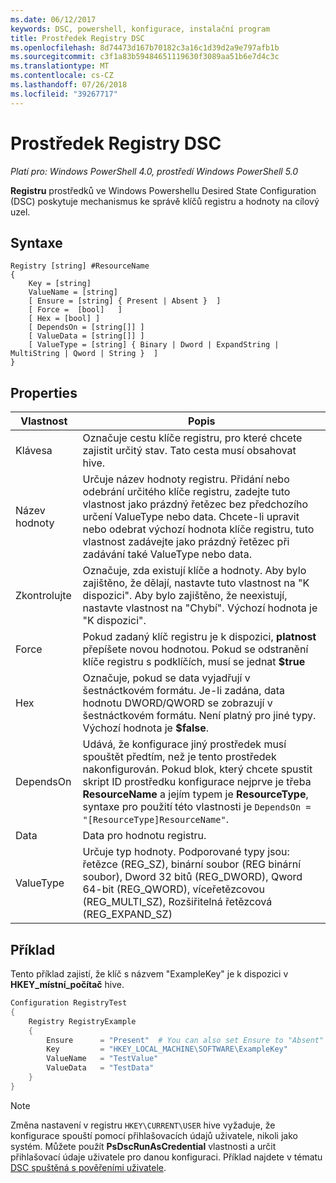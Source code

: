 ```yaml
---
ms.date: 06/12/2017
keywords: DSC, powershell, konfigurace, instalační program
title: Prostředek Registry DSC
ms.openlocfilehash: 8d74473d167b70182c3a16c1d39d2a9e797afb1b
ms.sourcegitcommit: c3f1a83b59484651119630f3089aa51b6e7d4c3c
ms.translationtype: MT
ms.contentlocale: cs-CZ
ms.lasthandoff: 07/26/2018
ms.locfileid: "39267717"
---
```

# <a name="dsc-registry-resource"></a>Prostředek Registry DSC

_Platí pro: Windows PowerShell 4.0, prostředí Windows PowerShell 5.0_

**Registru** prostředků ve Windows Powershellu Desired State Configuration (DSC) poskytuje mechanismus ke správě klíčů registru a hodnoty na cílový uzel.

## <a name="syntax"></a>Syntaxe

```
Registry [string] #ResourceName
{
    Key = [string]
    ValueName = [string]
    [ Ensure = [string] { Present | Absent }  ]
    [ Force =  [bool]   ]
    [ Hex = [bool] ]
    [ DependsOn = [string[]] ]
    [ ValueData = [string[]] ]
    [ ValueType = [string] { Binary | Dword | ExpandString | MultiString | Qword | String }  ]
}
```

## <a name="properties"></a>Properties

| Vlastnost | Popis |
| --- | --- |
| Klávesa| Označuje cestu klíče registru, pro které chcete zajistit určitý stav. Tato cesta musí obsahovat hive.|
| Název hodnoty| Určuje název hodnoty registru. Přidání nebo odebrání určitého klíče registru, zadejte tuto vlastnost jako prázdný řetězec bez předchozího určení ValueType nebo data. Chcete-li upravit nebo odebrat výchozí hodnota klíče registru, tuto vlastnost zadávejte jako prázdný řetězec při zadávání také ValueType nebo data.|
| Zkontrolujte| Označuje, zda existují klíče a hodnoty. Aby bylo zajištěno, že dělají, nastavte tuto vlastnost na "K dispozici". Aby bylo zajištěno, že neexistují, nastavte vlastnost na "Chybí". Výchozí hodnota je "K dispozici".|
| Force| Pokud zadaný klíč registru je k dispozici, **platnost** přepíšete novou hodnotou. Pokud se odstranění klíče registru s podklíčích, musí se jednat **$true** |
| Hex| Označuje, pokud se data vyjadřují v šestnáctkovém formátu. Je-li zadána, data hodnotu DWORD/QWORD se zobrazují v šestnáctkovém formátu. Není platný pro jiné typy. Výchozí hodnota je **$false**.|
| DependsOn| Udává, že konfigurace jiný prostředek musí spouštět předtím, než je tento prostředek nakonfigurován. Pokud blok, který chcete spustit skript ID prostředku konfigurace nejprve je třeba **ResourceName** a jejím typem je **ResourceType**, syntaxe pro použití této vlastnosti je `DependsOn = "[ResourceType]ResourceName"`.|
| Data| Data pro hodnotu registru.|
| ValueType| Určuje typ hodnoty. Podporované typy jsou: řetězce (REG_SZ), binární soubor (REG binární soubor), Dword 32 bitů (REG_DWORD), Qword 64-bit (REG_QWORD), víceřetězcovou (REG_MULTI_SZ), Rozšiřitelná řetězcová (REG_EXPAND_SZ) |

## <a name="example"></a>Příklad

Tento příklad zajistí, že klíč s názvem "ExampleKey" je k dispozici v **HKEY\_místní\_počítač** hive.

```powershell
Configuration RegistryTest
{
    Registry RegistryExample
    {
        Ensure      = "Present"  # You can also set Ensure to "Absent"
        Key         = "HKEY_LOCAL_MACHINE\SOFTWARE\ExampleKey"
        ValueName   = "TestValue"
        ValueData   = "TestData"
    }
}
```

> [!NOTE]
> Změna nastavení v registru `HKEY\CURRENT\USER` hive vyžaduje, že konfigurace spouští pomocí přihlašovacích údajů uživatele, nikoli jako systém. Můžete použít **PsDscRunAsCredential** vlastnosti a určit přihlašovací údaje uživatele pro danou konfiguraci. Příklad najdete v tématu [DSC spuštěná s pověřeními uživatele](runAsUser.md).